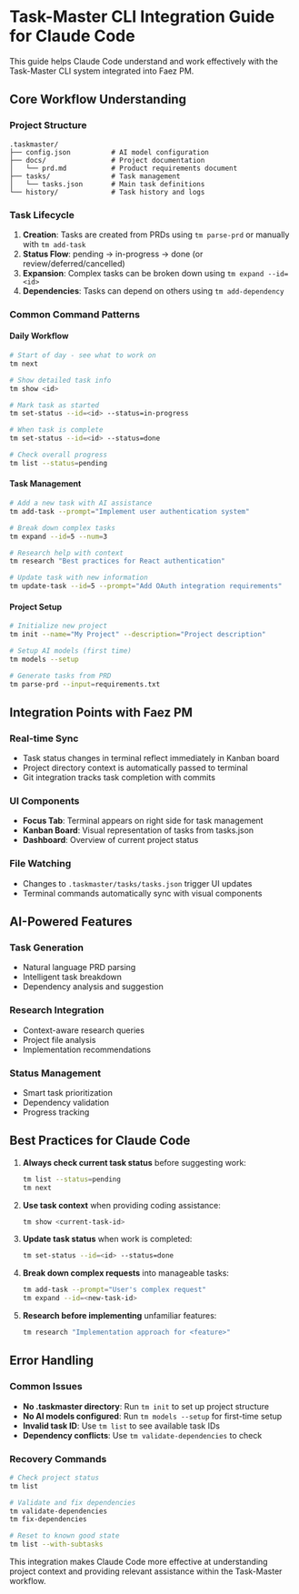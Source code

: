 # Task-Master CLI Integration Guide for Claude Code

This guide helps Claude Code understand and work effectively with the Task-Master CLI system integrated into Faez PM.

## Core Workflow Understanding

### Project Structure
```
.taskmaster/
├── config.json          # AI model configuration
├── docs/                # Project documentation
│   └── prd.md           # Product requirements document
├── tasks/               # Task management
│   └── tasks.json       # Main task definitions
└── history/             # Task history and logs
```

### Task Lifecycle
1. **Creation**: Tasks are created from PRDs using `tm parse-prd` or manually with `tm add-task`
2. **Status Flow**: pending → in-progress → done (or review/deferred/cancelled)
3. **Expansion**: Complex tasks can be broken down using `tm expand --id=<id>`
4. **Dependencies**: Tasks can depend on others using `tm add-dependency`

### Common Command Patterns

#### Daily Workflow
```bash
# Start of day - see what to work on
tm next

# Show detailed task info
tm show <id>

# Mark task as started
tm set-status --id=<id> --status=in-progress

# When task is complete
tm set-status --id=<id> --status=done

# Check overall progress
tm list --status=pending
```

#### Task Management
```bash
# Add a new task with AI assistance
tm add-task --prompt="Implement user authentication system"

# Break down complex tasks
tm expand --id=5 --num=3

# Research help with context
tm research "Best practices for React authentication"

# Update task with new information
tm update-task --id=5 --prompt="Add OAuth integration requirements"
```

#### Project Setup
```bash
# Initialize new project
tm init --name="My Project" --description="Project description"

# Setup AI models (first time)
tm models --setup

# Generate tasks from PRD
tm parse-prd --input=requirements.txt
```

## Integration Points with Faez PM

### Real-time Sync
- Task status changes in terminal reflect immediately in Kanban board
- Project directory context is automatically passed to terminal
- Git integration tracks task completion with commits

### UI Components
- **Focus Tab**: Terminal appears on right side for task management
- **Kanban Board**: Visual representation of tasks from tasks.json
- **Dashboard**: Overview of current project status

### File Watching
- Changes to `.taskmaster/tasks/tasks.json` trigger UI updates
- Terminal commands automatically sync with visual components

## AI-Powered Features

### Task Generation
- Natural language PRD parsing
- Intelligent task breakdown
- Dependency analysis and suggestion

### Research Integration
- Context-aware research queries
- Project file analysis
- Implementation recommendations

### Status Management
- Smart task prioritization
- Dependency validation
- Progress tracking

## Best Practices for Claude Code

1. **Always check current task status** before suggesting work:
   ```bash
   tm list --status=pending
   tm next
   ```

2. **Use task context** when providing coding assistance:
   ```bash
   tm show <current-task-id>
   ```

3. **Update task status** when work is completed:
   ```bash
   tm set-status --id=<id> --status=done
   ```

4. **Break down complex requests** into manageable tasks:
   ```bash
   tm add-task --prompt="User's complex request"
   tm expand --id=<new-task-id>
   ```

5. **Research before implementing** unfamiliar features:
   ```bash
   tm research "Implementation approach for <feature>"
   ```

## Error Handling

### Common Issues
- **No .taskmaster directory**: Run `tm init` to set up project structure
- **No AI models configured**: Run `tm models --setup` for first-time setup
- **Invalid task ID**: Use `tm list` to see available task IDs
- **Dependency conflicts**: Use `tm validate-dependencies` to check

### Recovery Commands
```bash
# Check project status
tm list

# Validate and fix dependencies
tm validate-dependencies
tm fix-dependencies

# Reset to known good state
tm list --with-subtasks
```

This integration makes Claude Code more effective at understanding project context and providing relevant assistance within the Task-Master workflow.